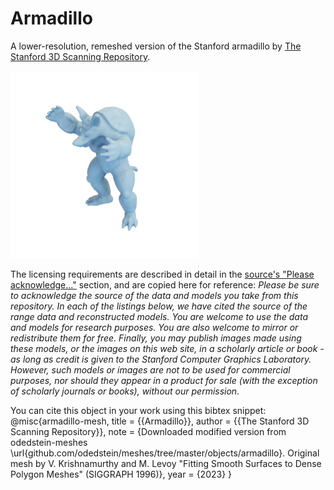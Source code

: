 # Armadillo

A lower-resolution, remeshed version of the Stanford armadillo by [The Stanford 3D Scanning Repository](http://graphics.stanford.edu/data/3Dscanrep/).

![armadillo](armadillo.png)

The licensing requirements are described in detail in the [source's "Please acknowledge..."](http://graphics.stanford.edu/data/3Dscanrep/) section, and are copied here for reference:
_Please be sure to acknowledge the source of the data and models you take from this repository. In each of the listings below, we have cited the source of the range data and reconstructed models. You are welcome to use the data and models for research purposes. You are also welcome to mirror or redistribute them for free. Finally, you may publish images made using these models, or the images on this web site, in a scholarly article or book - as long as credit is given to the Stanford Computer Graphics Laboratory. However, such models or images are not to be used for commercial purposes, nor should they appear in a product for sale (with the exception of scholarly journals or books), without our permission._

You can cite this object in your work using this bibtex snippet:
    @misc{armadillo-mesh,
      title = {{Armadillo}},
      author = {{The Stanford 3D Scanning Repository}},
      note = {Downloaded modified version from odedstein-meshes \url{github.com/odedstein/meshes/tree/master/objects/armadillo}. Original mesh by V. Krishnamurthy and M. Levoy "Fitting Smooth Surfaces to Dense Polygon Meshes" (SIGGRAPH 1996)},
      year = {2023}
    }

